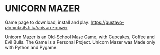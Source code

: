 # UNICORN MAZER

Game page to download, install and play: https://gustavo-pimenta.itch.io/unicorn-mazer

Unicorn Mazer is an Old-School Maze  Game, with Cupcakes, Coffee and  Evil Bulls.
The Game is a Personal Project.
Unicorn Mazer was Made only with Python and Pygame.


